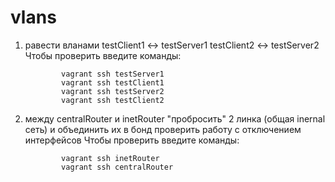 # vlans 

1. равести вланами
testClient1 <-> testServer1
testClient2 <-> testServer2
Чтобы проверить введите команды:

               vagrant ssh testServer1
               vagrant ssh testClient1
               vagrant ssh testServer2
               vagrant ssh testClient2


2. между centralRouter и inetRouter
"пробросить" 2 линка (общая inernal сеть) и объединить их в бонд
проверить работу c отключением интерфейсов
Чтобы проверить введите команды:

               vagrant ssh inetRouter
               vagrant ssh centralRouter
